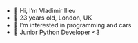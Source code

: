 - 👋 Hi, I’m Vladimir Iliev
- 💞️ 23 years old, London, UK
- 👀 I’m interested in programming and cars
- 🌱 Junior Python Developer <3


<!---
Vlado-Iliev/Vlado-Iliev is a ✨ special ✨ repository because its `README.md` (this file) appears on your GitHub profile.
You can click the Preview link to take a look at your changes.
--->
